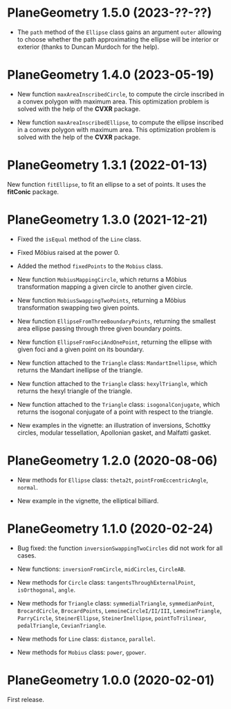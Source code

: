 # PlaneGeometry 1.5.0 (2023-??-??)

- The `path` method of the `Ellipse` class gains an argument `outer` allowing 
to choose whether the path approximating the ellipse will be interior or 
exterior (thanks to Duncan Murdoch for the help).


# PlaneGeometry 1.4.0 (2023-05-19)

- New function `maxAreaInscribedCircle`, to compute the circle inscribed in a 
convex polygon with maximum area. This optimization problem is solved with 
the help of the **CVXR** package.

- New function `maxAreaInscribedEllipse`, to compute the ellipse inscribed in a 
convex polygon with maximum area. This optimization problem is solved with 
the help of the **CVXR** package.


# PlaneGeometry 1.3.1 (2022-01-13)

New function `fitEllipse`, to fit an ellipse to a set of points. It uses the 
**fitConic** package.


# PlaneGeometry 1.3.0 (2021-12-21)

* Fixed the `isEqual` method of the `Line` class.

* Fixed Möbius raised at the power 0.

* Added the method `fixedPoints` to the `Mobius` class.

* New function `MobiusMappingCircle`, which returns a Möbius transformation 
mapping a given circle to another given circle.

* New function `MobiusSwappingTwoPoints`, returning a Möbius transformation 
swapping two given points.

* New function `EllipseFromThreeBoundaryPoints`, returning the smallest area 
ellipse passing through three given boundary points.

* New function `EllipseFromFociAndOnePoint`, returning the ellipse with given 
foci and a given point on its boundary.

* New function attached to the `Triangle` class: `MandartInellipse`, which 
returns the Mandart inellipse of the triangle.

* New function attached to the `Triangle` class: `hexylTriangle`, which 
returns the hexyl triangle of the triangle.

* New function attached to the `Triangle` class: `isogonalConjugate`, which 
returns the isogonal conjugate of a point with respect to the triangle.

* New examples in the vignette: an illustration of inversions, Schottky circles, 
modular tessellation, Apollonian gasket, and Malfatti gasket.


# PlaneGeometry 1.2.0 (2020-08-06)

* New methods for `Ellipse` class: `theta2t`, `pointFromEccentricAngle`, 
`normal`.

* New example in the vignette, the elliptical billiard.


# PlaneGeometry 1.1.0 (2020-02-24)

* Bug fixed: the function `inversionSwappingTwoCircles` did not work for all cases.

* New functions: `inversionFromCircle`, `midCircles`, `CircleAB`.

* New methods for `Circle` class: `tangentsThroughExternalPoint`, 
`isOrthogonal`, `angle`.

* New methods for `Triangle` class: `symmedialTriangle`, `symmedianPoint`, 
`BrocardCircle`, `BrocardPoints`, `LemoineCircleI/II/III`, `LemoineTriangle`, 
`ParryCircle`, `SteinerEllipse`, `SteinerInellipse`, `pointToTrilinear`, 
`pedalTriangle`, `CevianTriangle`.

* New methods for `Line` class: `distance`, `parallel`.

* New methods for `Mobius` class: `power`, `gpower`.


# PlaneGeometry 1.0.0 (2020-02-01)

First release.
